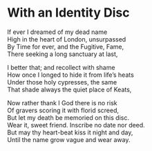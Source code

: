 # With an Identity Disc  
  
If ever I dreamed of my dead name  
High in the heart of London, unsurpassed  
By Time for ever, and the Fugitive, Fame,  
There seeking a long sanctuary at last,  
  
I better that; and recollect with shame  
How once I longed to hide it from life’s heats  
Under those holy cypresses, the same  
That shade always the quiet place of Keats,  
  
Now rather thank I God there is no risk  
Of gravers scoring it with florid screed,  
But let my death be memoried on this disc.  
Wear it, sweet friend. Inscribe no date nor deed.  
But may thy heart-beat kiss it night and day,  
Until the name grow vague and wear away.  